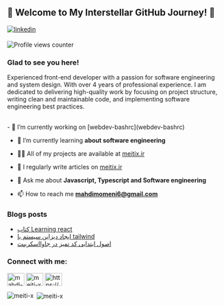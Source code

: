 ## 🌌 Welcome to My Interstellar GitHub Journey! 🚀

  
<a href="https://linkedin.com/in/mahdi-momeni" target="_blank">
<img src=https://img.shields.io/badge/linkedin-%231E77B5.svg?&style=for-the-badge&logo=linkedin&logoColor=white alt=linkedin style="margin-bottom: 5px;" />
</a>
  
![Profile views counter](https://komarev.com/ghpvc/?username=meiti-x&&style=flat-square)  



### Glad to see you here!  
Experienced front-end developer with a passion for software engineering and system design. With over 4 years of professional experience. I am dedicated to delivering high-quality work by focusing on project structure, writing clean and maintainable code, and implementing software engineering best practices.

  

<br/>  
- 🔭 I’m currently working on [webdev-bashrc](webdev-bashrc)

- 🌱 I’m currently learning **about software engineering**

- 👨‍💻 All of my projects are available at [meitix.ir](meitix.ir)

- 📝 I regularly write articles on [meitix.ir](meitix.ir)

- 💬 Ask me about **Javascript, Typescript and Software engineering**

- 📫 How to reach me **mahdimomeni6@gmail.com**

### Blogs posts
<!-- BLOG-POST-LIST:START -->
- [کتاب Learning react](https://mahdi-momeni.github.io/portfolio/blog/learning-react-book)
- [ایجاد دیزاین سیستم  با tailwind](https://mahdi-momeni.github.io/portfolio/blog/design-system)
- [اصول ابتدایی کد تمیز در جاوااسکریپت](https://mahdi-momeni.github.io/portfolio/blog/js-cleancode)
<!-- BLOG-POST-LIST:END -->

<h3 align="left">Connect with me:</h3>
<p align="left">
<a href="https://linkedin.com/in/mahdi-momeni" target="blank"><img align="center" src="https://raw.githubusercontent.com/rahuldkjain/github-profile-readme-generator/master/src/images/icons/Social/linked-in-alt.svg" alt="mahdi-momeni" height="30" width="40" /></a>
<a href="https://www.leetcode.com/meiti-x" target="blank"><img align="center" src="https://raw.githubusercontent.com/rahuldkjain/github-profile-readme-generator/master/src/images/icons/Social/leet-code.svg" alt="meiti-x" height="30" width="40" /></a>
<a href="/https://meitix.ir/rss.xml" target="blank"><img align="center" src="https://raw.githubusercontent.com/rahuldkjain/github-profile-readme-generator/master/src/images/icons/Social/rss.svg" alt="https://meitix.ir/rss.xml" height="30" width="40" /></a>
</p>

<p><img align="left" src="https://github-readme-stats.vercel.app/api/top-langs?username=meiti-x&show_icons=true&locale=en&layout=compact" alt="meiti-x" /></p>

<p>&nbsp;<img align="center" src="https://github-readme-stats.vercel.app/api?username=meiti-x&show_icons=true&locale=en" alt="meiti-x" /></p>






